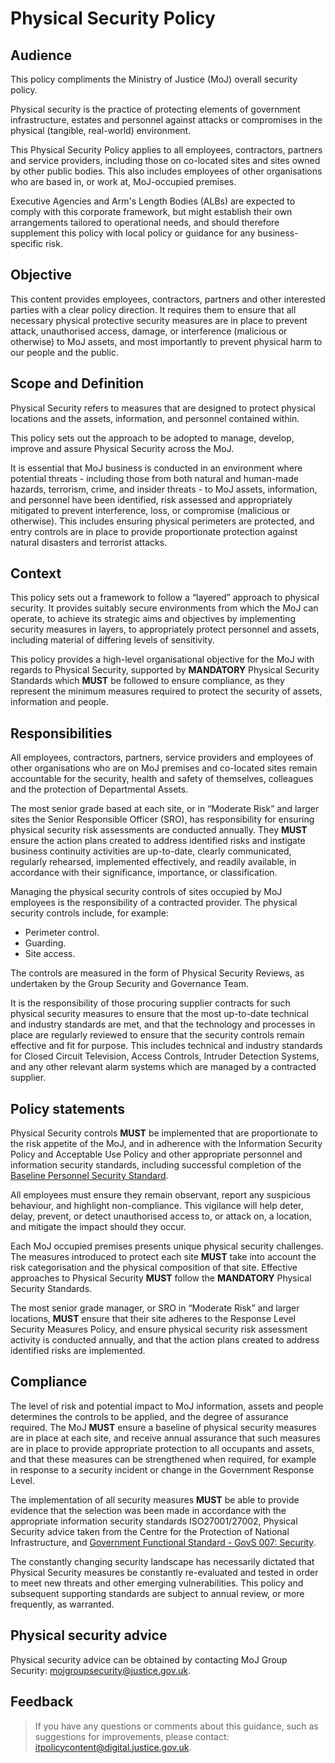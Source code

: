 # Physical Security Policy

## Audience

This policy compliments the Ministry of Justice \(MoJ\) overall security policy.

Physical security is the practice of protecting elements of government infrastructure, estates and personnel against attacks or compromises in the physical \(tangible, real-world\) environment.

This Physical Security Policy applies to all employees, contractors, partners and service providers, including those on co-located sites and sites owned by other public bodies. This also includes employees of other organisations who are based in, or work at, MoJ-occupied premises.

Executive Agencies and Arm's Length Bodies \(ALBs\) are expected to comply with this corporate framework, but might establish their own arrangements tailored to operational needs, and should therefore supplement this policy with local policy or guidance for any business-specific risk.

## Objective

This content provides employees, contractors, partners and other interested parties with a clear policy direction. It requires them to ensure that all necessary physical protective security measures are in place to prevent attack, unauthorised access, damage, or interference \(malicious or otherwise\) to MoJ assets, and most importantly to prevent physical harm to our people and the public.

## Scope and Definition

Physical Security refers to measures that are designed to protect physical locations and the assets, information, and personnel contained within.

This policy sets out the approach to be adopted to manage, develop, improve and assure Physical Security across the MoJ.

It is essential that MoJ business is conducted in an environment where potential threats - including those from both natural and human-made hazards, terrorism, crime, and insider threats - to MoJ assets, information, and personnel have been identified, risk assessed and appropriately mitigated to prevent interference, loss, or compromise \(malicious or otherwise\). This includes ensuring physical perimeters are protected, and entry controls are in place to provide proportionate protection against natural disasters and terrorist attacks.

## Context

This policy sets out a framework to follow a “layered” approach to physical security. It provides suitably secure environments from which the MoJ can operate, to achieve its strategic aims and objectives by implementing security measures in layers, to appropriately protect personnel and assets, including material of differing levels of sensitivity.

This policy provides a high-level organisational objective for the MoJ with regards to Physical Security, supported by **MANDATORY** Physical Security Standards which **MUST** be followed to ensure compliance, as they represent the minimum measures required to protect the security of assets, information and people.

## Responsibilities

All employees, contractors, partners, service providers and employees of other organisations who are on MoJ premises and co-located sites remain accountable for the security, health and safety of themselves, colleagues and the protection of Departmental Assets.

The most senior grade based at each site, or in “Moderate Risk” and larger sites the Senior Responsible Officer \(SRO\), has responsibility for ensuring physical security risk assessments are conducted annually. They **MUST** ensure the action plans created to address identified risks and instigate business continuity activities are up-to-date, clearly communicated, regularly rehearsed, implemented effectively, and readily available, in accordance with their significance, importance, or classification.

Managing the physical security controls of sites occupied by MoJ employees is the responsibility of a contracted provider. The physical security controls include, for example:

-   Perimeter control.
-   Guarding.
-   Site access.

The controls are measured in the form of Physical Security Reviews, as undertaken by the Group Security and Governance Team.

It is the responsibility of those procuring supplier contracts for such physical security measures to ensure that the most up-to-date technical and industry standards are met, and that the technology and processes in place are regularly reviewed to ensure that the security controls remain effective and fit for purpose. This includes technical and industry standards for Closed Circuit Television, Access Controls, Intruder Detection Systems, and any other relevant alarm systems which are managed by a contracted supplier.

## Policy statements

Physical Security controls **MUST** be implemented that are proportionate to the risk appetite of the MoJ, and in adherence with the Information Security Policy and Acceptable Use Policy and other appropriate personnel and information security standards, including successful completion of the [Baseline Personnel Security Standard](https://assets.publishing.service.gov.uk/government/uploads/system/uploads/attachment_data/file/714002/HMG_Baseline_Personnel_Security_Standard_-_May_2018.pdf).

All employees must ensure they remain observant, report any suspicious behaviour, and highlight non-compliance. This vigilance will help deter, delay, prevent, or detect unauthorised access to, or attack on, a location, and mitigate the impact should they occur.

Each MoJ occupied premises presents unique physical security challenges. The measures introduced to protect each site **MUST** take into account the risk categorisation and the physical composition of that site. Effective approaches to Physical Security **MUST** follow the **MANDATORY** Physical Security Standards.

The most senior grade manager, or SRO in “Moderate Risk” and larger locations, **MUST** ensure that their site adheres to the Response Level Security Measures Policy, and ensure physical security risk assessment activity is conducted annually, and that the action plans created to address identified risks are implemented.

## Compliance

The level of risk and potential impact to MoJ information, assets and people determines the controls to be applied, and the degree of assurance required. The MoJ **MUST** ensure a baseline of physical security measures are in place at each site, and receive annual assurance that such measures are in place to provide appropriate protection to all occupants and assets, and that these measures can be strengthened when required, for example in response to a security incident or change in the Government Response Level.

The implementation of all security measures **MUST** be able to provide evidence that the selection was been made in accordance with the appropriate information security standards ISO27001/27002, Physical Security advice taken from the Centre for the Protection of National Infrastructure, and [Government Functional Standard - GovS 007: Security](https://www.gov.uk/government/publications/government-functional-standard-govs-007-security).

The constantly changing security landscape has necessarily dictated that Physical Security measures be constantly re-evaluated and tested in order to meet new threats and other emerging vulnerabilities. This policy and subsequent supporting standards are subject to annual review, or more frequently, as warranted.

## Physical security advice

Physical security advice can be obtained by contacting MoJ Group Security: [mojgroupsecurity@justice.gov.uk](mailto:mojgroupsecurity@justice.gov.uk).

## Feedback

> If you have any questions or comments about this guidance, such as suggestions for improvements, please contact: [itpolicycontent@digital.justice.gov.uk](mailto:itpolicycontent@digital.justice.gov.uk).


